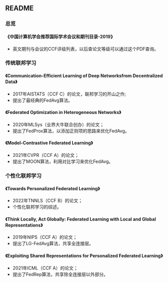 ## README

### 总览

#### 《中国计算机学会推荐国际学术会议和期刊目录-2019》

- 英文期刊与会议的CCF评级列表，以后查论文等级可以通过这个PDF查询。

### 传统联邦学习

#### 《Communication-Efficient Learning of Deep Networksfrom Decentralized Data》

- 2017年AISTATS（CCF C）的论文，联邦学习的开山之作;
- 提出了最经典的FedAvg算法。

#### 《Federated Optimization in Heterogeneous Networks》

- 2020年MLSys（业界大牛联合创办）的论文；
- 提出了FedProx算法，以添加正则项的思路来优化FedAvg。

#### 《Model-Contrastive Federated Learning》

- 2021年CVPR（CCF A）的论文；
- 提出了MOON算法，利用对比学习来优化FedAvg。

### 个性化联邦学习

#### 《Towards Personalized Federated Learning》

- 2022年TNNLS（CCF B）的论文；
- 个性化联邦学习的综述。

#### 《Think Locally, Act Globally: Federated Learning with Local and Global Representations》

- 2019年NIPS（CCF A）的论文；
- 提出了LG-FedAvg算法，共享全连接层。

#### 《Exploiting Shared Representations for Personalized Federated Learning》

- 2021年ICML（CCF A）的论文；
- 提出了FedRep算法，共享除全连接层以外部分。